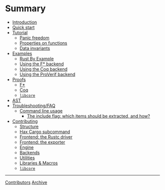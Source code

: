 # Summary

- [Introduction](./readme.md)
- [Quick start](quick_start/intro.md)
- [Tutorial](tutorial/readme.md)
    - [Panic freedom](tutorial/panic-freedom.md)
    - [Properties on functions](tutorial/properties.md)
    - [Data invariants](tutorial/data-invariants.md)
- [Examples](examples/intro.md)
    - [Rust By Example](examples/rust-by-examples/intro.md)
    - [Using the F* backend](examples/fstar/intro.md)
    - [Using the Coq backend](examples/coq/intro.md)
    - [Using the ProVerif backend](examples/coq/intro.md)
- [Proofs]()
    - [F*]()
    - [Coq]()
    - [`libcore`]()
- [AST](contributing/ast_ebnf.md)
- [Troubleshooting/FAQ](faq/intro.md)
    - [Command line usage]()
       - [The include flag: which items should be extracted, and how?](faq/include-flags.md)
- [Contributing]()
    - [Structure]()
    - [Hax Cargo subcommand]()
    - [Frontend: the Rustc driver]()
    - [Frontend: the exporter]()
    - [Engine]()
    - [Backends]()
    - [Utilities]()
    - [Libraries & Macros](contributing/libraries_macros.md)
    - [`libcore`]()

---
[Contributors]()
[Archive](misc/archive.md)
